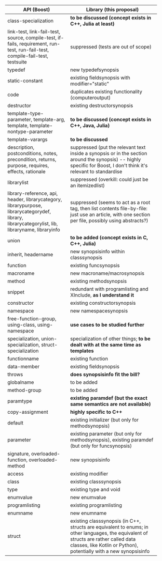 | API (Boost) | Library (this proposal) |
| ------------- | ------------- |
| class-specialization | **to be discussed (concept exists in C++, Julia at least)** |
| link-test, link-fail-test, source, compile-test, if-fails, requirement, run-test, run-fail-test, compile-fail-test, testsuite | suppressed (tests are out of scope) |
| typedef | new typedefsynopsis |
| static-constant | existing fieldsynopsis with modifier="static" |
| code | duplicates existing functionality (computeroutput) |
| destructor | existing destructorsynopsis |
| template-type-parameter, template-arg, template, template-nontype-parameter | **to be discussed (concept exists in C++, Java, Julia)** |
| template-varargs | **to be discussed** |
| description, postconditions, notes, precondition, returns, purpose, requires, effects, rationale | suppressed (put the relevant text inside a synopsis or in the section around the synopsis) -- highly specific for Boost, I don't think it's relevant to standardise |
| librarylist | suppressed (overkill: could just be an itemizedlist) |
| library-reference, api, header, librarycategory, librarypurpose, librarycategorydef, library, librarycategorylist, lib, libraryname, libraryinfo | suppressed (seems to act as a root tag, then list contents file-by-file: just use an article, with one section per file, possibly using abstracts?) |
| union | **to be added (concept exists in C, C++, Julia)** |
| inherit, headername | new synopsisinfo within classsynopsis |
| function | existing funcsynopsis |
| macroname | new macroname/macrosynopsis |
| method | existing methodsynopsis |
| snippet | redundant with programlisting and XInclude, **as I understand it** |
| constructor | existing constructorsynopsis | 
| namespace | new namespacesynopsis |
| free-function-group, using-class, using-namespace | **use cases to be studied further** |
| specialization, union-specialization, struct-specialization | specialization of other things; **to be dealt with at the same time as templates** |
| functionname | existing function |
| data-member | existing fieldsynopsis |
| throws | **does synopsisinfo fit the bill?** |
| globalname | to be added |
| method-group | to be added |
| paramtype | **existing paramdef (but the exact same semantics are not available)** |
| copy-assignment | **highly specific to C++** |
| default | existing initializer (but only for methodsynopsis) |
| parameter | existing parameter (but only for methodsynopsis), existing paramdef (but only for funcsynopsis) |
| signature, overloaded-function, overloaded-method | new synopsisinfo | 
| access | existing modifier |
| class | existing classsynopsis |
| type | existing type and void |
| enumvalue | new enumvalue |
| programlisting | existing programlisting |
| enumname | new enumname |
| struct | existing classsynopsis (in C++, structs are equivalent to enums; in other languages, the equivalent of structs are rather called data classes, like Kotlin or Python), potentially with a new synopsisinfo |